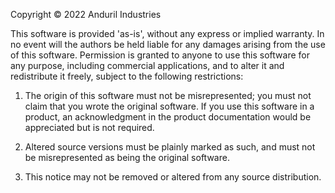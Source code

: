 Copyright © 2022 Anduril Industries

This software is provided 'as-is', without any express or implied warranty. In
no event will the authors be held liable for any damages arising from the use
of this software. Permission is granted to anyone to use this software for any
purpose, including commercial applications, and to alter it and redistribute it
freely, subject to the following restrictions:

  1. The origin of this software must not be misrepresented;
     you must not claim that you wrote the original software.
     If you use this software in a product, an acknowledgment in the
     product documentation would be appreciated but is not required.

  2. Altered source versions must be plainly marked as such, and must not be
     misrepresented as being the original software.

  3. This notice may not be removed or altered from any source distribution.
